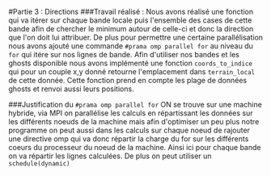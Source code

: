 #Partie 3 : Directions
###Travail réalisé :
Nous avons réalisé une fonction qui va itérer sur chaque bande locale puis l'ensemble des cases de cette bande afin de chercher le minimum autour de celle-ci et donc la direction que l'on doit lui attribuer.
De plus pour permettre une certaine parallélisation nous avons ajouté une commande ```#prama omp parallel for``` au niveau du ```for``` qui itére sur nos lignes de bande.
Afin d'utiliser nos bandes et les ghosts disponible nous avons implémenté une fonction ```coords_to_indice``` qui pour un couple x,y donné retourne l'emplacement dans ```terrain_local``` de cette donnée.
Cette fonction prend en compte les plage de données ghosts et renvoi aussi leurs positions.

###Justification du ```#prama omp parallel for```
ON se trouve sur une machine hybride, via MPI on parallélise les calculs en répartissant les données sur les différents noeuds de la machine mais afin d'optimiser un peu plus notre programme on peut aussi dans les calculs sur chaque noeud de rajouter une directive omp qui va donc répartir la charge du for sur les différents coeurs du processeur du noeud de la machine. 
Ainsi ici pour chaque bande on va répartir les lignes calculées.
De plus on peut utiliser un ```schedule(dynamic)```
